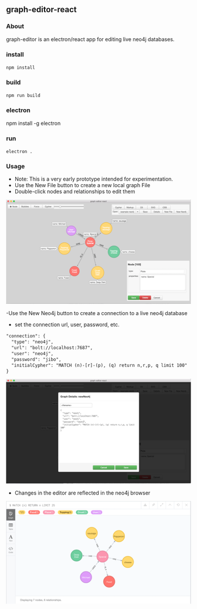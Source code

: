 ## graph-editor-react

### About
graph-editor is an electron/react app for editing live neo4j databases.

### install
`npm install`

### build
`npm run build`

### electron
npm install -g electron

### run
`electron .`

### Usage
- Note: This is a very early prototype intended for experimentation.
- Use the New File button to create a new local graph File
- Double-click nodes and relationships to edit them

![graph editor](./docs/img/GraphEditor.png)

-Use the New Neo4j button to create a connection to a live neo4j database
- set the connection url, user, password, etc.

```
"connection": {
  "type": "neo4j",
  "url": "bolt://localhost:7687",
  "user": "neo4j",
  "password": "jibo",
  "initialCypher": "MATCH (n)-[r]-(p), (q) return n,r,p, q limit 100"
}
```

![new neo4j](./docs/img/GraphEditor_NewNeo4j.png)

- Changes in the editor are reflected in the neo4j browser

![live neo4j](./docs/img/GraphEditor_LiveNeo4j.png)
